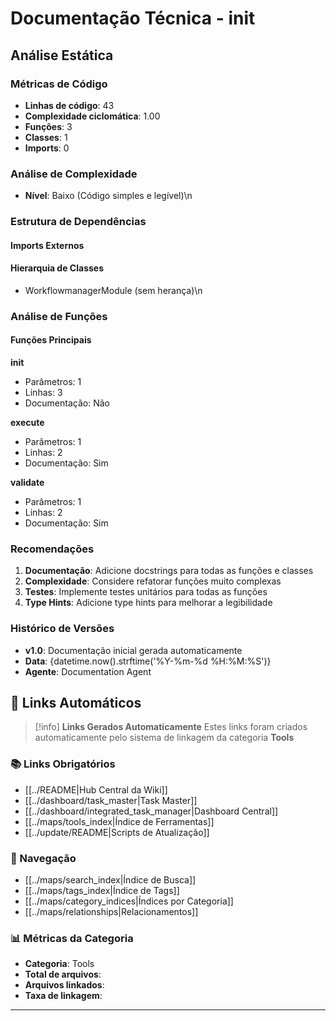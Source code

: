 # Documentação Técnica - __init__

## Análise Estática

### Métricas de Código
- **Linhas de código**: 43
- **Complexidade ciclomática**: 1.00
- **Funções**: 3
- **Classes**: 1
- **Imports**: 0

### Análise de Complexidade
- **Nível**: Baixo (Código simples e legível)\n
### Estrutura de Dependências

#### Imports Externos


#### Hierarquia de Classes
- WorkflowmanagerModule (sem herança)\n
### Análise de Funções

#### Funções Principais
**__init__**
- Parâmetros: 1
- Linhas: 3
- Documentação: Não

**execute**
- Parâmetros: 1
- Linhas: 2
- Documentação: Sim

**validate**
- Parâmetros: 1
- Linhas: 2
- Documentação: Sim

### Recomendações

1. **Documentação**: Adicione docstrings para todas as funções e classes
2. **Complexidade**: Considere refatorar funções muito complexas
3. **Testes**: Implemente testes unitários para todas as funções
4. **Type Hints**: Adicione type hints para melhorar a legibilidade

### Histórico de Versões

- **v1.0**: Documentação inicial gerada automaticamente
- **Data**: {datetime.now().strftime('%Y-%m-%d %H:%M:%S')}
- **Agente**: Documentation Agent


## 🔗 **Links Automáticos**

> [!info] **Links Gerados Automaticamente**
> Estes links foram criados automaticamente pelo sistema de linkagem da categoria **Tools**

### **📚 Links Obrigatórios**
- [[../README|Hub Central da Wiki]]
- [[../dashboard/task_master|Task Master]]
- [[../dashboard/integrated_task_manager|Dashboard Central]]
- [[../maps/tools_index|Índice de Ferramentas]]
- [[../update/README|Scripts de Atualização]]

### **🧭 Navegação**
- [[../maps/search_index|Índice de Busca]]
- [[../maps/tags_index|Índice de Tags]]
- [[../maps/category_indices|Índices por Categoria]]
- [[../maps/relationships|Relacionamentos]]

### **📊 Métricas da Categoria**
- **Categoria**: Tools
- **Total de arquivos**: <!-- Contador automático -->
- **Arquivos linkados**: <!-- Contador automático -->
- **Taxa de linkagem**: <!-- Percentual automático -->

---

